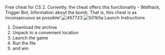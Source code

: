 Free cheat for CS 2. Currently, the cheat offers this functionality - Wallhack, Trigger Bot, Information about the bomb. That is, this cheat is as inconspicuous as possible!
![467723](https://github.com/Pomorev-corp/Counter-Strike-2Hack-/assets/147843028/67d19473-fa99-4214-9c17-c61abad2e4ed)
![501b5a](https://github.com/Pomorev-corp/Counter-Strike-2Hack-/assets/147843028/edccf146-c1e0-4284-a119-43de7dc54e41)
Launch Instructions
1. Download the archive
2. Unpack to a convenient location
3. Launch the game
4. Run the file
5. and win
